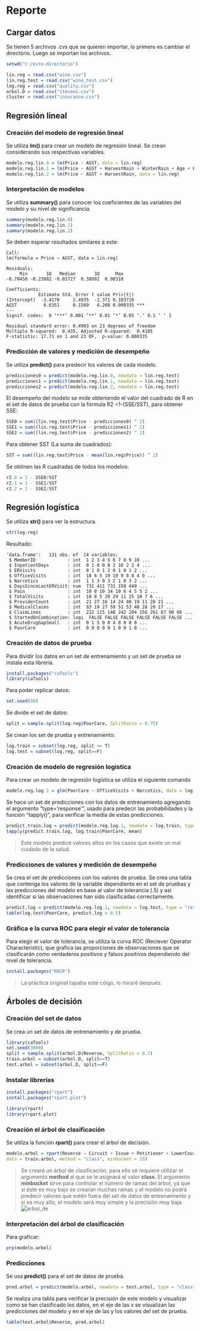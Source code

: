 # Reporte
## Cargar datos
Se tienen 5 archivos .cvs que se quieren importar, lo primero es cambiar el directorio. Luego se importan los archivos.
```r 
setwd("C:/este-directorio") 

lin.reg = read.csv("wine.csv")
lin.reg.test = read.csv("wine_test.csv")
log.reg = read.csv("quality.csv")
arbol.D = read.csv("stevens.csv")
cluster = read.csv("insurance.csv")
```

## Regresión lineal
### Creación del modelo de regresión lineal
Se utiliza **lm()** para crear un modelo de regresión lineal. Se crean considerando sus respectivas variables.
```r
modelo.reg.lin.0 = lm(Price ~ AGST, data = lin.reg)
modelo.reg.lin.1 = lm(Price ~ AGST + HarvestRain + WinterRain + Age + FrancePop, data = lin.reg)
modelo.reg.lin.2 = lm(Price ~ AGST + HarvestRain, data = lin.reg)
```

### Interpretación de modelos
Se utiliza **summary()** para conocer los coeficientes de las variables del modelo y su nivel de significancia.
```r
summary(modelo.reg.lin.0)
summary(modelo.reg.lin.1)
summary(modelo.reg.lin.2)
```

Se deben esperar resultados similares a este:
```
Call:
lm(formula = Price ~ AGST, data = lin.reg)

Residuals:
     Min       1Q   Median       3Q      Max 
-0.78450 -0.23882 -0.03727  0.38992  0.90318 

Coefficients:
            Estimate Std. Error t value Pr(>|t|)    
(Intercept)  -3.4178     2.4935  -1.371 0.183710    
AGST          0.6351     0.1509   4.208 0.000335 ***
---
Signif. codes:  0 ‘***’ 0.001 ‘**’ 0.01 ‘*’ 0.05 ‘.’ 0.1 ‘ ’ 1

Residual standard error: 0.4993 on 23 degrees of freedom
Multiple R-squared:  0.435,	Adjusted R-squared:  0.4105 
F-statistic: 17.71 on 1 and 23 DF,  p-value: 0.000335
```

### Predicción de valores y medición de desempeño
Se utiliza **predict()** para predecir los valores de cada modelo.
```r
predicciones0 = predict(modelo.reg.lin.0, newdata = lin.reg.test)
predicciones1 = predict(modelo.reg.lin.1, newdata = lin.reg.test)
predicciones2 = predict(modelo.reg.lin.2, newdata = lin.reg.test)
```

El desempeño del modelo se mide obteniendo el valor del cuadrado de R en el set de datos de prueba con la fórmula R2 =1-(SSE/SST), para obtener SSE:
```r
SSE0 = sum((lin.reg.test$Price - predicciones0) ^ 2)
SSE1 = sum((lin.reg.test$Price - predicciones1) ^ 2)
SSE2 = sum((lin.reg.test$Price - predicciones2) ^ 2)
```

Para obtener SST (La suma de cuadrados):
```r
SST = sum((lin.reg.test$Price - mean(lin.reg$Price)) ^ 2)
```

Se obtinen las R cuadradas de todos los modelos:
```r
r2.0 = 1 - SSE0/SST
r2.1 = 1 - SSE1/SST
r2.2 = 1 - SSE2/SST
```

## Regresión logística
Se utiliza **str()** para ver la estructura.
```r
str(log.reg)
```

Resultado:
```
'data.frame':	131 obs. of  14 variables:
 $ MemberID            : int  1 2 3 4 5 6 7 8 9 10 ...
 $ InpatientDays       : int  0 1 0 0 8 2 16 2 2 4 ...
 $ ERVisits            : int  0 1 0 1 2 0 1 0 1 2 ...
 $ OfficeVisits        : int  18 6 5 19 19 9 8 8 4 0 ...
 $ Narcotics           : int  1 1 3 0 3 2 1 0 3 2 ...
 $ DaysSinceLastERVisit: num  731 411 731 158 449 ...
 $ Pain                : int  10 0 10 34 10 6 4 5 5 2 ...
 $ TotalVisits         : int  18 8 5 20 29 11 25 10 7 6 ...
 $ ProviderCount       : int  21 27 16 14 24 40 19 11 28 21 ...
 $ MedicalClaims       : int  93 19 27 59 51 53 40 28 20 17 ...
 $ ClaimLines          : int  222 115 148 242 204 156 261 87 98 66 ...
 $ StartedOnCombination: logi  FALSE FALSE FALSE FALSE FALSE FALSE ...
 $ AcuteDrugGapSmall   : int  0 1 5 0 0 4 0 0 0 0 ...
 $ PoorCare            : int  0 0 0 0 0 1 0 0 1 0 ...
```

### Creación de datos de prueba
Para dividir los datos en un set de entrenamiento y un set de prueba se instala esta librería.
```r
install.packages("caTools")
library(caTools)
```

Para poder replicar datos:
```r
set.seed(88)
```

Se divide el set de datos:
```r
split = sample.split(log.reg$PoorCare, SplitRatio = 0.75)
```

Se crean los set de prueba y entrenamiento:
```r
log.train = subset(log.reg, split == T)
log.test = subset(log.reg, split==F)
```

### Creación de modelo de regresión logística
Para crear un modelo de regresión logística se utiliza el siguiente comando
```r
modelo.reg.log.1 = glm(PoorCare ~ OfficeVisits + Narcotics, data = log.train, family = binomial)
```

Se hace un set de predicciones con los datos de entrenamiento agregando el argumento “type=’response’”, usado para predecir las probabilidades y la función “tapply()”, para verificar la media de estas predicciones.
```r
predict.train.log = predict(modelo.reg.log.1, newdata = log.train, type = "response")
tapply(predict.train.log, log.train$PoorCare, mean)
```

> Este modelo predice valores altos en los casos que existe un mal cuidado de la salud.

### Predicciones de valores y medición de desempeño
Se crea el set de predicciones con los valores de prueba. Se crea una tabla que contenga los valores de la variable dependiente en el set de pruebas y las predicciones del modelo en base al valor de tolerancia (.5) y así identificar si las observaciones han sido clasificadas correctamente.
```r
predict.log = predict(modelo.reg.log.1, newdata = log.test, type = "response")
table(log.test$PoorCare, predict.log > 0.5)
```

### Gráfica e la curva ROC para elegir el valor de tolerancia
Para elegir el valor de tolerancia, se utiliza la curva ROC (Reciever Operator Characteristic), que grafica las proporciones de observaciones que se clasificarán como verdaderos positivos y falsos positivos dependiendo del nivel de tolerancia.
```r
install.packages("ROCR")
```
> La práctica original tapaba este cóigo, lo miraré después.

## Árboles de decisión
### Creación del set de datos
Se crea un set de datos de entrenamiento y de prueba. 
```r
library(caTools)
set.seed(3000)
split = sample.split(arbol.D$Reverse, SplitRatio = 0.7)
train.arbol = subset(arbol.D, split==T)
test.arbol = subset(arbol.D, split==F)
```

### Instalar librerías
```r
install.packages("rpart")
install.packages("rpart.plot")
```

```r
library(rpart)
library(rpart.plot)
```

### Creación el árbol de clasificación
Se utiliza la función **rpart()** para crear el árbol de decisión.
```r
modelo.arbol = rpart(Reverse ~ Circuit + Issue + Petitioner + LowerCourt + Unconst, 
data = train.arbol, method = "class", minbucket = 25)
```

> Se creará un árbol de clasificación, para ello se requiere utilizar el argumento **method** al que se le asignará el valor **class**. El argumento **minbucket** sirve para controlar el número de ramas del árbol, ya que si éste es muy bajo se crearan muchas ramas y el modelo no podrá predecir valores que estén fuera del set de datos de entrenamiento y si es muy alto, el modelo será muy simple y la precisión muy baja.
![arbol_de](https://github.com/pbldmngz/school/blob/master/7mo/SIN/practica_modelos_logisticos/arbol.png "Arbol")

### Interpretación del árbol de clasificación
Para graficar:
```r
prp(modelo.arbol)
```

### Predicciones
Se usa **predict()** para el set de datos de prueba.
```r
pred.arbol = predict(modelo.arbol, newdata = test.arbol, type = "class")
```

Se realiza una tabla para verificar la precisión de este modelo y visualizar como se han clasificado los datos, en el eje de las x se visualizan las predicciones del modelo y en el eje de las y los valores del set de prueba.
```r
table(test.arbol$Reverse, pred.arbol)
```
